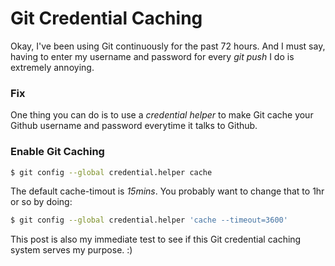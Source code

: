# Git Credential Caching

Okay, I've been using Git continuously for the past 72 hours. And I must say, having to enter my username and password for every *git push* I do is extremely annoying.

### Fix

One thing you can do is to use a *credential helper* to make Git cache your Github username and password everytime it talks to Github.

### Enable Git Caching

```sh
$ git config --global credential.helper cache
```

The default cache-timout is *15mins*. You probably want to change that to 1hr or so by doing:

```sh
$ git config --global credential.helper 'cache --timeout=3600'
```

This post is also my immediate test to see if this Git credential caching system serves my purpose. :)